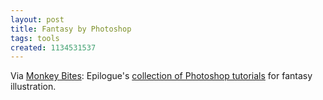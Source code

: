 ```yaml
---
layout: post
title: Fantasy by Photoshop
tags: tools
created: 1134531537
---
```

Via [Monkey Bites](http://wiredblogs.tripod.com/monkeybites/index.blog?entry_id=1305373):  Epilogue's [collection of Photoshop tutorials](http://www.epilogue.net/art/tech/) for fantasy illustration.
